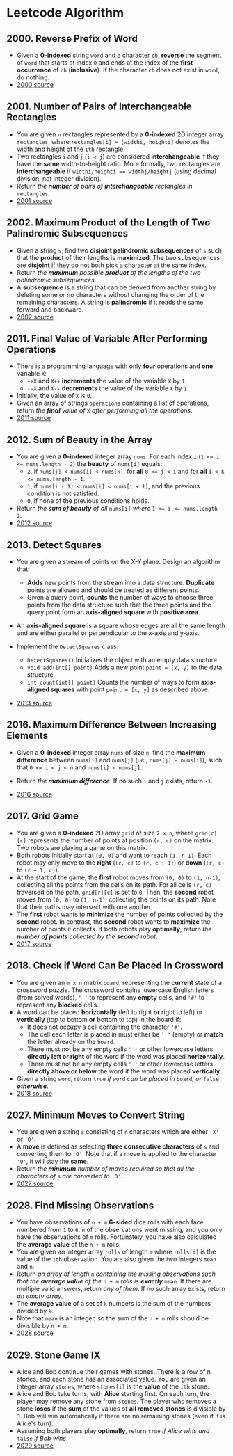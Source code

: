 # Leetcode Algorithm

## 2000. Reverse Prefix of Word

* Given a **0-indexed** string `word` and a character `ch`, **reverse** the segment of `word` that starts at index `0` and ends at the index of the **first occurrence** of `ch` (**inclusive**). If the character `ch` does not exist in `word`, do nothing.
* [2000 source](./2000%20Reverse%20Prefix%20of%20Word.cpp)

## 2001. Number of Pairs of Interchangeable Rectangles

* You are given `n` rectangles represented by a **0-indexed** 2D integer array `rectangles`, where `rectangles[i] = [widthi, heighti]` denotes the width and height of the `ith` rectangle.
* Two rectangles `i` and `j` (`i < j`) are considered **interchangeable** if they have the **same** width-to-height ratio. More formally, two rectangles are **interchangeable** if `widthi/heighti == widthj/heightj` (using decimal division, not integer division).
* Return *the **number** of pairs of **interchangeable** rectangles in* `rectangles`.
* [2001 source](./2001%20Number%20of%20Pairs%20of%20Interchangeable%20Rectangles.cpp)

## 2002. Maximum Product of the Length of Two Palindromic Subsequences

* Given a string `s`, find two **disjoint palindromic subsequences** of `s` such that the **product** of their lengths is **maximized**. The two subsequences are **disjoint** if they do not both pick a character at the same index.
* Return *the **maximum** possible **product** of the lengths of the two palindromic subsequences*.
* A **subsequence** is a string that can be derived from another string by deleting some or no characters without changing the order of the remaining characters. A string is **palindromic** if it reads the same forward and backward.
* [2002 source](./)

## 2011. Final Value of Variable After Performing Operations

* There is a programming language with only **four** operations and **one** variable `X`:
  - `++X` and `X++` **increments** the value of the variable `X` by `1`.
  - `--X` and `X--` **decrements** the value of the variable `X` by `1`.
* Initially, the value of `X` is `0`.
* Given an array of strings `operations` containing a list of operations, return *the **final** value of* `X` *after performing all the operations*.
* [2011 source](./2011%20Final%20Value%20of%20Variable%20After%20Performing%20Operations.cpp)

## 2012. Sum of Beauty in the Array

* You are given a **0-indexed** integer array `nums`. For each index `i` (`1 <= i <= nums.length - 2`) the **beauty** of `nums[i]` equals:
  - `2`, if `nums[j] < nums[i] < nums[k]`, for **all** `0 <= j < i` and for **all** `i < k <= nums.length - 1`.
  - `1`, if `nums[i - 1] < nums[i] < nums[i + 1]`, and the previous condition is not satisfied.
  - `0`, if none of the previous conditions holds.
* Return *the **sum of beauty** of all* `nums[i]` *where* `1 <= i <= nums.length - 2`.
* [2012 source](./)

## 2013. Detect Squares

* You are given a stream of points on the X-Y plane. Design an algorithm that:
  * **Adds** new points from the stream into a data structure. **Duplicate** points are allowed and should be treated as different points.
  * Given a query point, **counts** the number of ways to choose three points from the data structure such that the three points and the query point form an **axis-aligned square** with **positive area**.

* An **axis-aligned square** is a square whose edges are all the same length and are either parallel or perpendicular to the x-axis and y-axis.
* Implement the `DetectSquares` class:
  * `DetectSquares()` Initializes the object with an empty data structure.
  * `void add(int[] point)` Adds a new point `point = [x, y]` to the data structure.
  * `int count(int[] point)` Counts the number of ways to form **axis-aligned squares** with point `point = [x, y]` as described above.
* [2013 source](./)

## 2016. Maximum Difference Between Increasing Elements

* Given a **0-indexed** integer array `nums` of size `n`, find the **maximum difference** between `nums[i]` and `nums[j]` (i.e., `nums[j] - nums[i]`), such that `0 <= i < j < n` and `nums[i] < nums[j]`.

* Return *the **maximum difference**.* If no such `i` and `j` exists, return `-1`.
* [2016 source](./2016%20Maximum%20Difference%20Between%20Increasing%20Elements.cpp)

## 2017. Grid Game

* You are given a **0-indexed** 2D array `grid` of size `2 x n`, where `grid[r][c]` represents the number of points at position `(r, c)` on the matrix. Two robots are playing a game on this matrix.
* Both robots initially start at `(0, 0)` and want to reach `(1, n-1)`. Each robot may only move to the **right** (`(r, c)` to `(r, c + 1)`) or **down** (`(r, c)` to `(r + 1, c)`).
* At the start of the game, the **first** robot moves from `(0, 0)` to `(1, n-1)`, collecting all the points from the cells on its path. For all cells `(r, c)` traversed on the path, `grid[r][c]` is set to `0`. Then, the **second** robot moves from `(0, 0)` to `(1, n-1)`, collecting the points on its path. Note that their paths may intersect with one another.
* The **first** robot wants to **minimize** the number of points collected by the **second** robot. In contrast, the **second** robot wants to **maximize** the number of points it collects. If both robots play **optimally**, return *the **number of points** collected by the **second** robot.*
* [2017 source](./2017%20Grid%20Game.cpp)

## 2018. Check if Word Can Be Placed In Crossword

* You are given an `m x n` matrix `board`, representing the **current** state of a crossword puzzle. The crossword contains lowercase English letters (from solved words), `' '` to represent any **empty** cells, and `'#'` to represent any **blocked** cells.
* A word can be placed **horizontally** (left to right **or** right to left) or **vertically** (top to bottom **or** bottom to top) in the board if:
  * It does not occupy a cell containing the character `'#'`.
  * The cell each letter is placed in must either be `' '` (empty) or **match** the letter already on the `board`.
  * There must not be any empty cells `' '` or other lowercase letters **directly left or right** of the word if the word was placed **horizontally**.
  * There must not be any empty cells `' '` or other lowercase letters **directly above or below** the word if the word was placed **vertically**.
* Given a string `word`, return `true` *if* `word` *can be placed in* `board`*, or* `false` ***otherwise***.
* [2018 source](./)

## 2027. Minimum Moves to Convert String

* You are given a string `s` consisting of `n` characters which are either `'X'` or `'O'`.
* A **move** is defined as selecting **three** **consecutive characters** of `s` and converting them to `'O'`. Note that if a move is applied to the character `'O'`, it will stay the **same**.
* Return *the **minimum** number of moves required so that all the characters of* `s` *are converted to* `'O'`.
* [2027 source](./2027%20Minimum%20Moves%20to%20Convert%20String.cpp)

## 2028. Find Missing Observations

* You have observations of `n + m` **6-sided** dice rolls with each face numbered from `1` to `6`. `n` of the observations went missing, and you only have the observations of `m` rolls. Fortunately, you have also calculated the **average value** of the `n + m` rolls.
* You are given an integer array `rolls` of length `m` where `rolls[i]` is the value of the `ith` observation. You are also given the two integers `mean` and `n`.
* Return *an array of length* `n` *containing the missing observations such that the **average value** of the* `n + m` *rolls is **exactly*** `mean`. If there are multiple valid answers, return *any of them*. If no such array exists, return *an empty array*.
* The **average value** of a set of `k` numbers is the sum of the numbers divided by `k`.
* Note that `mean` is an integer, so the sum of the `n + m` rolls should be divisible by `n + m`.
* [2028 source](./2028%20Find%20Missing%20Observations.cpp)

## 2029. Stone Game IX

* Alice and Bob continue their games with stones. There is a row of n stones, and each stone has an associated value. You are given an integer array `stones`, where `stones[i]` is the **value** of the `ith` stone.
* Alice and Bob take turns, with **Alice** starting first. On each turn, the player may remove any stone from `stones`. The player who removes a stone **loses** if the **sum** of the values of **all removed stones** is divisible by `3`. Bob will win automatically if there are no remaining stones (even if it is Alice's turn).
* Assuming both players play **optimally**, return `true` *if Alice wins and* `false` *if Bob wins*.
* [2029 source](./2029%20Stone%20Game%20IX.cpp)

